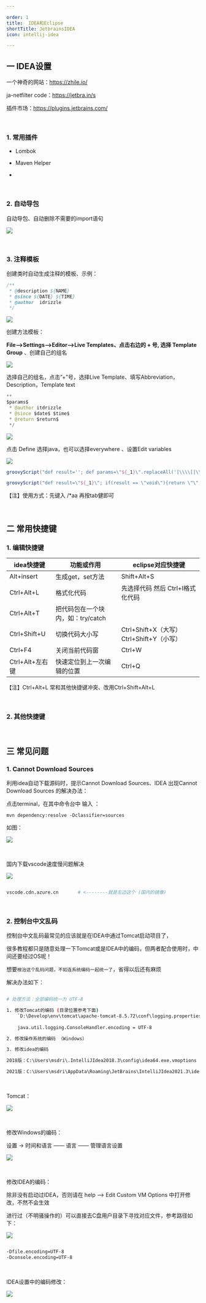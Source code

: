 ```yaml
---

order: 1
title:  IDEA和Eclipse
shortTitle: JetbrainsIDEA
icon: intellij-idea

---
```




## 一 IDEA设置

一个神奇的网站：https://zhile.io/

ja-netfilter code：https://jetbra.in/s

插件市场：https://plugins.jetbrains.com/


<br>

### 1. 常用插件

- Lombok

- Maven Helper

- 



<br>



### 2. 自动导包

自动导包、自动删除不需要的import语句

![](https://image.ventix.top/img01/202101101736156.png)


<br>

### 3. 注释模板

创建类时自动生成注释的模板、示例：

```java
/**
 * @description ${NAME}
 * @since ${DATE} ${TIME}
 * @author  idrizzle
 */
```

![](https://image.ventix.top/img01/202101101736331.png)





创建方法模板：

**File–>Settings–>Editor–>Live Templates、点击右边的 + 号, 选择 Template Group** 、创建自己的组名

![](https://image.ventix.top/img01/202101101737626.png)



选择自己的组名，点击”+”号，选择Live Template、填写Abbreviation，Description，Template text

```java
**
$params$ 
 * @author itdrizzle
 * @since $date$ $time$ 
 * @return $return$
 */
```

![](https://image.ventix.top/img01/202101101737521.png)



点击 Define 选择java，也可以选择everywhere 、设置Edit variables 

![](https://image.ventix.top/img01/202101101737299.png)

```groovy
groovyScript("def result=''; def params=\"${_1}\".replaceAll('[\\\\[|\\\\]|\\\\s]', '').split(',').toList(); for(i = 0; i < params.size(); i++) {result+=' * @param ' + params[i] + ((i < params.size() - 1) ? '\\r\\n' : '')}; return result", methodParameters())
```

```groovy
groovyScript("def result=\"${_1}\"; if(result == \"void\"){return \"\";}else{return \"{@link \"+result+\"}\";}", methodReturnType())
```

【注】使用方式：先键入 /*aa 再按tab健即可

<br>


## 二 常用快捷键

### 1. 编辑快捷键

| idea快捷键      | 功能或作用                        | eclipse对应快捷键                         |
| --------------- | --------------------------------- | ----------------------------------------- |
| Alt+insert      | 生成get，set方法                  | Shift+Alt+S                               |
| Ctrl+Alt+L      | 格式化代码                        | 先选择代码 然后 Ctrl+I格式化代码          |
| Ctrl+Alt+T      | 把代码包在一个块内，如：try/catch |                                           |
| Ctrl+Shift+U    | 切换代码大小写                    | Ctrl+Shift+X（大写） Ctrl+Shift+Y（小写） |
| Ctrl+F4         | 关闭当前代码窗                    | Ctrl+W                                    |
| Ctrl+Alt+左右键 | 快速定位到上一次编辑的位置        | Ctrl+Q                                    |

【注】Ctrl+Alt+L 常和其他快捷键冲突、改用Ctrl+Shift+Alt+L

<br>

### 2. 其他快捷键













<br>


## 三 常见问题



### 1. Cannot Download Sources

利用idea自动下载源码时，提示Cannot Download Sources、IDEA 出现Cannot Download Sources 的解决办法：

点击terminal，在其中命令台中 输入 ：

```
mvn dependency:resolve -Dclassifier=sources
```

如图：

![](https://image.ventix.top/img01/202101101742956.png)

<br>









国内下载vscode速度慢问题解决

![](https://image.ventix.top/img01/202101101743207.png)

```bash

vscode.cdn.azure.cn       # <--------就是左边这个 (国内的镜像)

```



<br/>



### 2. 控制台中文乱码

控制台中文乱码最常见的应该就是在IDEA中通过Tomcat启动项目了，

很多教程都只是随意处理一下Tomcat或是IDEA中的编码，但两者配合使用时，中间还要经过OS呢！

想要`根治这个乱码问题，不如连系统编码一起统一了`，省得以后还有麻烦

解决办法如下：

```bash

# 处理方法：全部编码统一为 UTF-8

1. 修改Tomcat的编码 (目录位置参考下面)
	`D:\Develop\env\tomcat\apache-tomcat-8.5.72\conf\logging.properties`
	
    java.util.logging.ConsoleHandler.encoding = UTF-8

2. 修改操作系统的编码 （Windows）

3. 修改idea的编码

2018版：C:\Users\msdri\.IntelliJIdea2018.3\config\idea64.exe.vmoptions 

2021版：C:\Users\msdri\AppData\Roaming\JetBrains\IntelliJIdea2021.3\idea64.exe.vmoptions 

```

<br>

Tomcat：

![](https://image.ventix.top/img01/202101101745123.png)

<br/>

修改Windows的编码：

设置 → 时间和语言 —— 语言 —— 管理语言设置 

![](https://image.ventix.top/img01/202101101745240.png)

<br/>

修改IDEA的编码：

除非没有启动过IDEA，否则请在 help ——> Edit Custom VM Options 中打开修改，不然不会生效

进行过（不明骚操作的）可以直接去C盘用户目录下寻找对应文件，参考路径如下：

![](https://image.ventix.top/img01/202101101745023.png)

```bash

-Dfile.encoding=UTF-8
-Dconsole.encoding=UTF-8

```

<br/>

IDEA设置中的编码修改：

![](https://image.ventix.top/img01/202101101746355.png)









